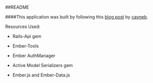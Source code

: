 ##README

####This application was built by following this [blog post](http://coderberry.me/blog/2013/07/08/authentication-with-emberjs-part-1/) by [cavneb](https://github.com/cavneb).

Resources Used:

* Rails-Api gem

* Ember-Tools

* Ember AuthManager

* Active Model Serializers gem

* Ember.js and Ember-Data.js
